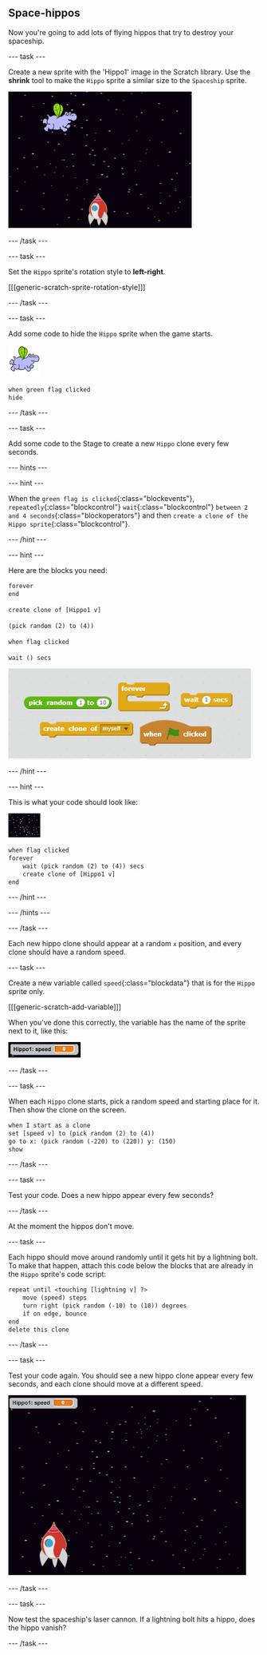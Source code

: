 ## Space-hippos

Now you're going to add lots of flying hippos that try to destroy your spaceship.

--- task ---

Create a new sprite with the 'Hippo1' image in the Scratch library. Use the **shrink** tool to make the `Hippo` sprite a similar size to the `Spaceship` sprite.

![screenshot](images/invaders-hippo.png)

--- /task ---

--- task ---

Set the `Hippo` sprite's rotation style to **left-right**.

[[[generic-scratch-sprite-rotation-style]]]

--- /task ---

--- task ---

Add some code to hide the `Hippo` sprite when the game starts.

![hippo sprite](images/hippo-sprite.png)

```blocks
when green flag clicked
hide
```
--- /task ---

--- task ---

Add some code to the Stage to create a new `Hippo` clone every few seconds.

--- hints ---

--- hint ---

When the `green flag is clicked`{:class="blockevents"}, `repeatedly`{:class="blockcontrol"} `wait`{:class="blockcontrol"} `between 2 and 4 seconds`{:class="blockoperators"} and then `create a clone of the Hippo sprite`{:class="blockcontrol"}.

--- /hint ---

--- hint ---

Here are the blocks you need:

```blocks
forever
end

create clone of [Hippo1 v]

(pick random (2) to (4))

when flag clicked

wait () secs
```

![Clone hippo hint](images/clone-hippo-hint.png)

--- /hint ---

--- hint ---

This is what your code should look like:

![stage sprite](images/stage-sprite.png)

```blocks
when flag clicked
forever
	wait (pick random (2) to (4)) secs
	create clone of [Hippo1 v]
end
```

--- /hint ---

--- /hints ---

--- /task ---

Each new hippo clone should appear at a random `x` position, and every clone should have a random speed.

--- task ---

Create a new variable called `speed`{:class="blockdata"} that is for the `Hippo` sprite only.

[[[generic-scratch-add-variable]]]

When you've done this correctly, the variable has the name of the sprite next to it, like this:

![screenshot](images/invaders-var-test.png)

--- /task ---

--- task ---

When each `Hippo` clone starts, pick a random speed and starting place for it. Then show the clone on the screen.

```blocks
when I start as a clone
set [speed v] to (pick random (2) to (4))
go to x: (pick random (-220) to (220)) y: (150)
show
```

--- /task ---

--- task ---

Test your code. Does a new hippo appear every few seconds?

--- /task ---

At the moment the hippos don't move.

--- task ---

Each hippo should move around randomly until it gets hit by a lightning bolt. To make that happen, attach this code below the blocks that are already in the `Hippo` sprite's code script:

```blocks
repeat until <touching [lightning v] ?>
	move (speed) steps
	turn right (pick random (-10) to (10)) degrees
	if on edge, bounce
end
delete this clone
```	

--- /task ---

--- task ---

Test your code again. You should see a new hippo clone appear every few seconds, and each clone should move at a different speed.

![screenshot](images/hippo-clones.gif)

--- /task ---

--- task ---

Now test the spaceship's laser cannon. If a lightning bolt hits a hippo, does the hippo vanish?

--- /task ---

